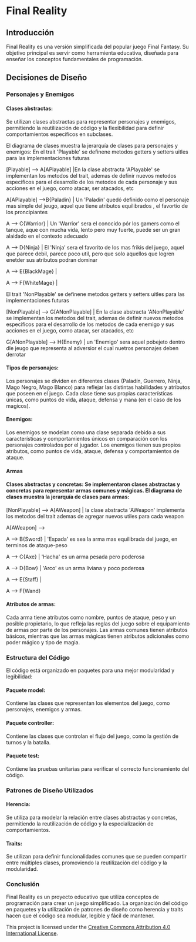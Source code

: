# Final Reality

## Introducción

Final Reality es una versión simplificada del popular juego Final Fantasy. Su objetivo principal es servir como herramienta educativa, diseñada para enseñar los conceptos fundamentales de programación.

## Decisiones de Diseño

### Personajes y Enemigos

#### Clases abstractas: 
Se utilizan clases abstractas para representar personajes y enemigos, permitiendo la reutilización de código y la flexibilidad para definir comportamientos específicos en subclases. 

El diagrama de clases muestra la jerarquía de clases para personajes y enemigos:
En el trait 'Playable' se definene metodos getters y setters uitles para las implementaciones futuras

[Playable] --> A[APlayable] |En la clase abstracta 'APlayable' se implementan los metodos del trait, ademas de definir nuevos metodos especificos para el desarrollo de los metodos de cada personaje y sus acciones en el juego, como atacar, ser atacados, etc

A[APlayable] -->B{Paladin} | Un 'Paladin' quedó definido como el personaje mas simple del jeugo, aquel que tiene atributos equilibrados , el favortio de los proncipiantes

A --> C{Warrior} | Un 'Warrior' sera el conocido pór los gamers como el tanque, aque con mucha vida, lento pero muy fuerte, puede ser un gran alaidado en el contexto adecuado

A --> D{Ninja} | El 'Ninja' sera el favorito de los mas frikis del juego, aquel que parece debil, parece poco util, pero que solo aquellos que logren enetder sus atributos podran dominar

A --> E{BlackMage} | 

A --> F{WhiteMage} |

El trait 'NonPlayable' se definene metodos getters y setters uitles para las implementaciones futuras

[NonPlayable] --> G[ANonPlayable] | En la clase abstracta 'ANonPlayable' se implementan los metodos del trait, ademas de definir nuevos metodos especificos para el desarrollo de los metodos de cada enemigo y sus acciones en el juego, como atacar, ser atacados, etc

G[ANonPlayable] --> H{Enemy} | un 'Enemigo' sera aquel pobejeto dentro dle jeugo que representa al adversior el cual nuetros personajes deben derrotar


#### Tipos de personajes:
Los personajes se dividen en diferentes clases (Paladín, Guerrero, Ninja, Mago Negro, Mago Blanco) para reflejar las distintas habilidades y atributos que poseen en el juego. Cada clase tiene sus propias características únicas, como puntos de vida, ataque, defensa y mana (en el caso de los magicos).

#### Enemigos: 
Los enemigos se modelan como una clase separada debido a sus características y comportamientos únicos en comparación con los personajes controlados por el jugador. Los enemigos tienen sus propios atributos, como puntos de vida, ataque, defensa y comportamientos de ataque.

#### Armas

#### Clases abstractas y concretas: Se implementaron clases abstractas y concretas para representar armas comunes y mágicas. El diagrama de clases muestra la jerarquía de clases para armas:
[NonPlayable] --> A[AWeapon] | la clase abstracta 'AWeapon' implementa los metodos del trait ademas de agregar nuevos utiles para cada weapon

A[AWeapon] --> 

A --> B{Sword} | 'Espada' es sea la arma mas equilibrada del juego, en terminos de ataque-peso

A --> C{Axe} | 'Hacha' es un arma pesada pero poderosa

A --> D{Bow} | 'Arco' es un arma liviana y poco poderosa

A --> E{Staff} | 

A --> F{Wand}

#### Atributos de armas: 
Cada arma tiene atributos como nombre, puntos de ataque, peso y un posible propietario, lo que refleja las reglas del juego sobre el equipamiento de armas por parte de los personajes. Las armas comunes tienen atributos básicos, mientras que las armas mágicas tienen atributos adicionales como poder mágico y tipo de magia.

### Estructura del Código

El código está organizado en paquetes para una mejor modularidad y legibilidad:

#### Paquete model: 
Contiene las clases que representan los elementos del juego, como personajes, enemigos y armas.
#### Paquete controller: 
Contiene las clases que controlan el flujo del juego, como la gestión de turnos y la batalla.

#### Paquete test: 
Contiene las pruebas unitarias para verificar el correcto funcionamiento del código.

### Patrones de Diseño Utilizados

#### Herencia: 
Se utiliza para modelar la relación entre clases abstractas y concretas, permitiendo la reutilización de código y la especialización de comportamientos.
#### Traits: 
Se utilizan para definir funcionalidades comunes que se pueden compartir entre múltiples clases, promoviendo la reutilización del código y la modularidad.

### Conclusión

Final Reality es un proyecto educativo que utiliza conceptos de programación para crear un juego simplificado. La organización del código en paquetes y la utilización de patrones de diseño como herencia y traits hacen que el código sea modular, legible y fácil de mantener.



This project is licensed under the
[Creative Commons Attribution 4.0 International License](https://creativecommons.org/licenses/by/4.0/).